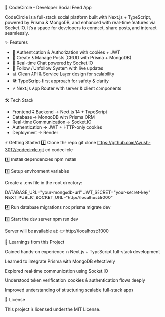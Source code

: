 🚀 CodeCircle – Developer Social Feed App

CodeCircle is a full-stack social platform built with Next.js + TypeScript, powered by Prisma & MongoDB, and enhanced with real-time features via Socket.IO.
It’s a space for developers to connect, share posts, and interact seamlessly.

✨ Features
* 🔐 Authentication & Authorization with cookies + JWT
* 📝 Create & Manage Posts (CRUD with Prisma + MongoDB)
* 💬 Real-time Chat powered by Socket.IO
* 👥 Follow / Unfollow System with live updates
* 📊 Clean API & Service Layer design for scalability
* 🛠️ TypeScript-first approach for safety & clarity
* ⚡ Next.js App Router with server & client components

🛠️ Tech Stack
* Frontend & Backend → Next.js 14 + TypeScript
* Database → MongoDB with Prisma ORM
* Real-time Communication → Socket.IO
* Authentication → JWT + HTTP-only cookies
* Deployment → Render


⚡ Getting Started
1️⃣ Clone the repo
git clone https://github.com/Ayush-3012/codecircle.git
cd codecircle

2️⃣ Install dependencies
npm install

3️⃣ Setup environment variables

Create a .env file in the root directory:

DATABASE_URL="your-mongodb-url"
JWT_SECRET="your-secret-key"
NEXT_PUBLIC_SOCKET_URL="http://localhost:5000"

4️⃣ Run database migrations
npx prisma migrate dev

5️⃣ Start the dev server
npm run dev


Server will be available at:
👉 http://localhost:3000

🧠 Learnings from this Project

Gained hands-on experience in Next.js + TypeScript full-stack development

Learned to integrate Prisma with MongoDB effectively

Explored real-time communication using Socket.IO

Understood token verification, cookies & authentication flows deeply

Improved understanding of structuring scalable full-stack apps

📜 License

This project is licensed under the MIT License.
